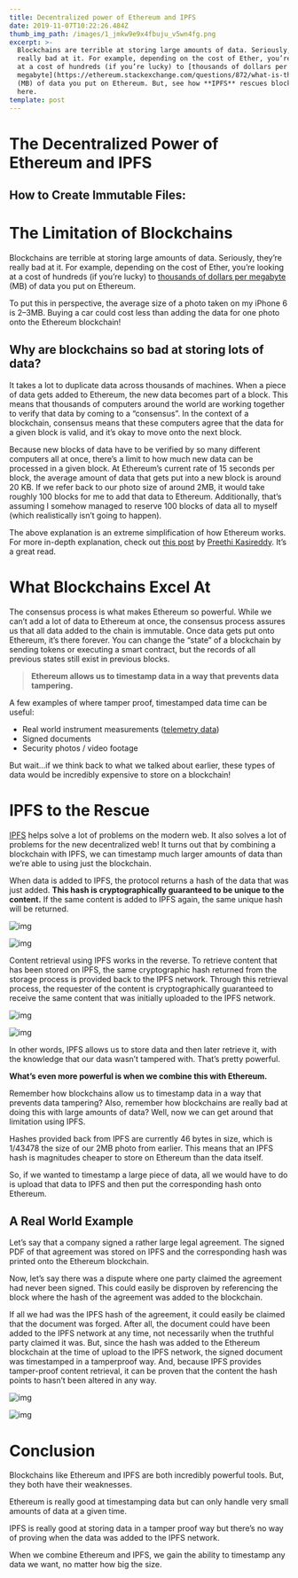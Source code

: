 ```yaml
---
title: Decentralized power of Ethereum and IPFS
date: 2019-11-07T10:22:26.484Z
thumb_img_path: /images/1_jmkw9e9x4fbuju_v5wn4fg.png
excerpt: >-
  Blockchains are terrible at storing large amounts of data. Seriously, they’re
  really bad at it. For example, depending on the cost of Ether, you’re looking
  at a cost of hundreds (if you’re lucky) to [thousands of dollars per
  megabyte](https://ethereum.stackexchange.com/questions/872/what-is-the-cost-to-store-1kb-10kb-100kb-worth-of-data-into-the-ethereum-block)
  (MB) of data you put on Ethereum. But, see how **IPFS** rescues blockchain
  here.
template: post
---
```

<h1>The Decentralized Power of Ethereum and IPFS</h1>

<h2>How to Create Immutable Files:</h2>

<h1 data-breakpage>The Limitation of Blockchains</h1>

<p>Blockchains are terrible at storing large amounts of data. Seriously, they’re really bad at it. For example, depending on the cost of Ether, you’re looking at a cost of hundreds (if you’re lucky) to <a href='https://ethereum.stackexchange.com/questions/872/what-is-the-cost-to-store-1kb-10kb-100kb-worth-of-data-into-the-ethereum-block'>thousands of dollars per megabyte</a> (MB) of data you put on Ethereum.</p>

<p>To put this in perspective, the average size of a photo taken on my iPhone 6 is 2–3MB. Buying a car could cost less than adding the data for one photo onto the Ethereum blockchain!</p>

<h2><strong>Why are blockchains so bad at storing lots of data?</strong></h2>

<p>It takes a lot to duplicate data across thousands of machines. When a piece of data gets added to Ethereum, the new data becomes part of a block. This means that thousands of computers around the world are working together to verify that data by coming to a “consensus”. In the context of a blockchain, consensus means that these computers agree that the data for a given block is valid, and it’s okay to move onto the next block.</p>

<p>Because new blocks of data have to be verified by so many different computers all at once, there’s a limit to how much new data can be processed in a given block. At Ethereum’s current rate of 15 seconds per block, the average amount of data that gets put into a new block is around 20 KB. If we refer back to our photo size of around 2MB, it would take roughly 100 blocks for me to add that data to Ethereum. Additionally, that’s assuming I somehow managed to reserve 100 blocks of data all to myself (which realistically isn’t going to happen).</p>

<p>The above explanation is an extreme simplification of how Ethereum works. For more in-depth explanation, check out <a href='https://medium.com/@preethikasireddy/how-does-ethereum-work-anyway-22d1df506369'>this post</a> by <a href='https://medium.com/u/d446dafbe292?source=post_page-----e816e12a3c59----------------------'>Preethi Kasireddy</a>. It’s a great read.</p>

<h1 data-breakpage>What Blockchains Excel At</h1>

<p>The consensus process is what makes Ethereum so powerful. While we can’t add a lot of data to Ethereum at once, the consensus process assures us that all data added to the chain is immutable. Once data gets put onto Ethereum, it’s there forever. You can change the “state” of a blockchain by sending tokens or executing a smart contract, but the records of all previous states still exist in previous blocks.</p>

<blockquote><p><strong>Ethereum allows us to timestamp data in a way that prevents data tampering.</strong></p>

</blockquote>

<p>A few examples of where tamper proof, timestamped data time can be useful:</p>

<ul>

<li>Real world instrument measurements (<a href='http://blog.klaehn.org/2018/06/10/efficient-telemetry-storage-on-ipfs/'>telemetry data</a>)</li>

<li>Signed documents</li>

<li>Security photos / video footage</li>

</ul>

<p>But wait…if we think back to what we talked about earlier, these types of data would be incredibly expensive to store on a blockchain!</p>

<h1 data-breakpage>IPFS to the Rescue</h1>

<p><a href='https://ipfs.io/'>IPFS</a> helps solve a lot of problems on the modern web. It also solves a lot of problems for the new decentralized web! It turns out that by combining a blockchain with IPFS, we can timestamp much larger amounts of data than we’re able to using just the blockchain.</p>

<p>When data is added to IPFS, the protocol returns a hash of the data that was just added. <strong>This hash is cryptographically guaranteed to be unique to the content.</strong> If the same content is added to IPFS again, the same unique hash will be returned.</p>

<p><img src='https://miro.medium.com/max/60/1*_dzsD5VCQJ4JpPS4EOtXoQ.png?q=20' alt='img' referrerPolicy='no-referrer' /></p>

<p><img src='https://miro.medium.com/max/1978/1*_dzsD5VCQJ4JpPS4EOtXoQ.png' alt='img' referrerPolicy='no-referrer' /></p>

<p>Content retrieval using IPFS works in the reverse. To retrieve content that has been stored on IPFS, the same cryptographic hash returned from the storage process is provided back to the IPFS network. Through this retrieval process, the requester of the content is cryptographically guaranteed to receive the same content that was initially uploaded to the IPFS network.</p>

<p><img src='https://miro.medium.com/max/60/1*08WsJlt22_LNGRzPGfIA9A.png?q=20' alt='img' referrerPolicy='no-referrer' /></p>

<p><img src='https://miro.medium.com/max/1988/1*08WsJlt22_LNGRzPGfIA9A.png' alt='img' referrerPolicy='no-referrer' /></p>

<p>In other words, IPFS allows us to store data and then later retrieve it, with the knowledge that our data wasn’t tampered with. That’s pretty powerful.</p>

<p><strong>What’s even more powerful is when we combine this with Ethereum.</strong></p>

<p>Remember how blockchains allow us to timestamp data in a way that prevents data tampering? Also, remember how blockchains are really bad at doing this with large amounts of data? Well, now we can get around that limitation using IPFS.</p>

<p>Hashes provided back from IPFS are currently 46 bytes in size, which is 1/43478 the size of our 2MB photo from earlier. This means that an IPFS hash is magnitudes cheaper to store on Ethereum than the data itself.</p>

<p>So, if we wanted to timestamp a large piece of data, all we would have to do is upload that data to IPFS and then put the corresponding hash onto Ethereum.</p>

<h2>A Real World Example</h2>

<p>Let’s say that a company signed a rather large legal agreement. The signed PDF of that agreement was stored on IPFS and the corresponding hash was printed onto the Ethereum blockchain.</p>

<p>Now, let’s say there was a dispute where one party claimed the agreement had never been signed. This could easily be disproven by referencing the block where the hash of the agreement was added to the blockchain.</p>

<p>If all we had was the IPFS hash of the agreement, it could easily be claimed that the document was forged. After all, the document could have been added to the IPFS network at any time, not necessarily when the truthful party claimed it was. But, since the hash was added to the Ethereum blockchain at the time of upload to the IPFS network, the signed document was timestamped in a tamperproof way. And, because IPFS provides tamper-proof content retrieval, it can be proven that the content the hash points to hasn’t been altered in any way.</p>

<p><img src='https://miro.medium.com/max/60/1*QJ5e21hWKozOp7RXelZdZA.png?q=20' alt='img' referrerPolicy='no-referrer' /></p>

<p><img src='https://miro.medium.com/max/1878/1*QJ5e21hWKozOp7RXelZdZA.png' alt='img' referrerPolicy='no-referrer' /></p>

<h1 data-breakpage>Conclusion</h1>

<p>Blockchains like Ethereum and IPFS are both incredibly powerful tools. But, they both have their weaknesses.</p>

<p>Ethereum is really good at timestamping data but can only handle very small amounts of data at a given time.</p>

<p>IPFS is really good at storing data in a tamper proof way but there’s no way of proving when the data was added to the IPFS network.</p>

<p>When we combine Ethereum and IPFS, we gain the ability to timestamp any data we want, no matter how big the size.</p>
